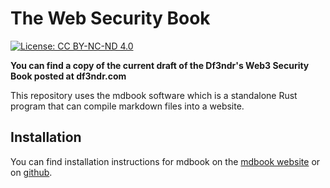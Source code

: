 # The Web Security Book

[![License: CC BY-NC-ND 4.0](https://img.shields.io/badge/License-CC_BY--NC--ND_4.0-lightgrey.svg)](https://creativecommons.org/licenses/by-nc-nd/4.0/)

**You can find a copy of the current draft of the Df3ndr's Web3 Security Book posted at df3ndr.com**

This repository uses the mdbook software which is a standalone Rust program that can compile markdown files into a website.

## Installation

You can find installation instructions for mdbook on the [mdbook website](https://rust-lang.github.io/mdBook/) or on [github](https://github.com/rust-lang/mdBook).

